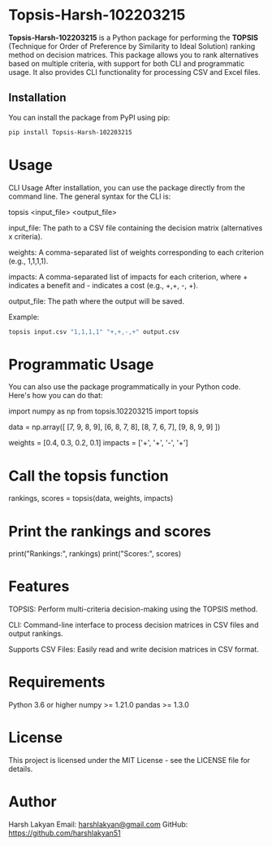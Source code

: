 # Topsis-Harsh-102203215

**Topsis-Harsh-102203215** is a Python package for performing the **TOPSIS** (Technique for Order of Preference by Similarity to Ideal Solution) ranking method on decision matrices. This package allows you to rank alternatives based on multiple criteria, with support for both CLI and programmatic usage. It also provides CLI functionality for processing CSV and Excel files.

## Installation

You can install the package from PyPI using pip:

```bash
pip install Topsis-Harsh-102203215
```

# Usage
CLI Usage
After installation, you can use the package directly from the command line. The general syntax for the CLI is:

topsis <input_file> <weights> <impacts> <output_file>

input_file: The path to a CSV file containing the decision matrix (alternatives x criteria).

weights: A comma-separated list of weights corresponding to each criterion (e.g., 1,1,1,1).

impacts: A comma-separated list of impacts for each criterion, where + indicates a benefit and - indicates a cost (e.g., +,+, -, +).

output_file: The path where the output will be saved.


Example:
```bash
topsis input.csv "1,1,1,1" "+,+,-,+" output.csv
```

# Programmatic Usage

You can also use the package programmatically in your Python code. Here's how you can do that:

import numpy as np
from topsis.102203215 import topsis

data = np.array([
    [7, 9, 8, 9],
    [6, 8, 7, 8],
    [8, 7, 6, 7],
    [9, 8, 9, 9]
])

weights = [0.4, 0.3, 0.2, 0.1]
impacts = ['+', '+', '-', '+']

# Call the topsis function
rankings, scores = topsis(data, weights, impacts)

# Print the rankings and scores
print("Rankings:", rankings)
print("Scores:", scores)


# Features

TOPSIS: Perform multi-criteria decision-making using the TOPSIS method.

CLI: Command-line interface to process decision matrices in CSV files and output rankings.

Supports CSV Files: Easily read and write decision matrices in CSV format.

# Requirements

Python 3.6 or higher
numpy >= 1.21.0
pandas >= 1.3.0

# License

This project is licensed under the MIT License - see the LICENSE file for details.

# Author

Harsh Lakyan
Email: harshlakyan@gmail.com
GitHub: https://github.com/harshlakyan51